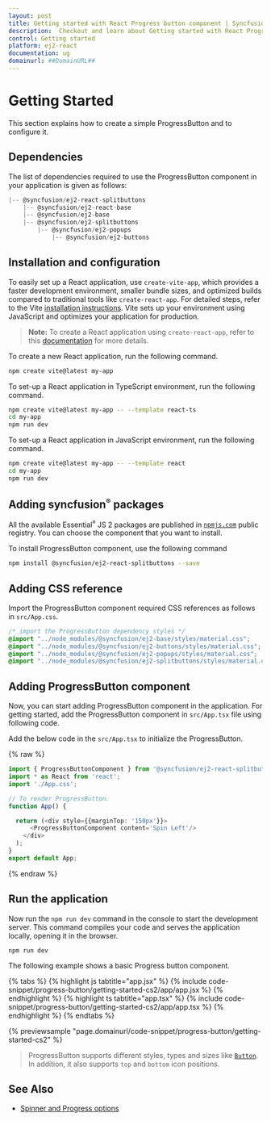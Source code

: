 ```yaml
---
layout: post
title: Getting started with React Progress button component | Syncfusion
description:  Checkout and learn about Getting started with React Progress button component of Syncfusion Essential JS 2 and more details.
control: Getting started 
platform: ej2-react
documentation: ug
domainurl: ##DomainURL##
---
```


# Getting Started

This section explains how to create a simple ProgressButton and to configure it.

## Dependencies

The list of dependencies required to use the ProgressButton component in your application is given as follows:

```js
|-- @syncfusion/ej2-react-splitbuttons
    |-- @syncfusion/ej2-react-base
    |-- @syncfusion/ej2-base
    |-- @syncfusion/ej2-splitbuttons
        |-- @syncfusion/ej2-popups
            |-- @syncfusion/ej2-buttons
```

## Installation and configuration

To easily set up a React application, use `create-vite-app`, which provides a faster development environment, smaller bundle sizes, and optimized builds compared to traditional tools like `create-react-app`. For detailed steps, refer to the Vite [installation instructions](https://vitejs.dev/guide/). Vite sets up your environment using JavaScript and optimizes your application for production.

> **Note:**  To create a React application using `create-react-app`, refer to this [documentation](https://ej2.syncfusion.com/react/documentation/getting-started/create-app) for more details.

To create a new React application, run the following command.

```bash
npm create vite@latest my-app
```
To set-up a React application in TypeScript environment, run the following command.

```bash
npm create vite@latest my-app -- --template react-ts
cd my-app
npm run dev
```
To set-up a React application in JavaScript environment, run the following command.

```bash
npm create vite@latest my-app -- --template react
cd my-app
npm run dev
```

## Adding syncfusion<sup style="font-size:70%">&reg;</sup> packages

All the available Essential<sup style="font-size:70%">&reg;</sup> JS 2 packages are published in
[`npmjs.com`](https://www.npmjs.com/~syncfusionorg) public registry.
You can choose the component that you want to install.

To install ProgressButton component, use the following command

```bash
npm install @syncfusion/ej2-react-splitbuttons --save

```

## Adding CSS reference

Import the ProgressButton component required CSS references as follows in `src/App.css`.

```css
/* import the ProgressButton dependency styles */
@import "../node_modules/@syncfusion/ej2-base/styles/material.css";
@import "../node_modules/@syncfusion/ej2-buttons/styles/material.css";
@import "../node_modules/@syncfusion/ej2-popups/styles/material.css";
@import "../node_modules/@syncfusion/ej2-splitbuttons/styles/material.css";

```

## Adding ProgressButton component

Now, you can start adding ProgressButton component in the application. For getting started, add the
ProgressButton component in `src/App.tsx` file using following code.

Add the below code in the `src/App.tsx` to initialize the ProgressButton.

{% raw %}
```ts
import { ProgressButtonComponent } from '@syncfusion/ej2-react-splitbuttons';
import * as React from 'react';
import './App.css';

// To render ProgressButton.
function App() {

  return (<div style={{marginTop: '150px'}}>
      <ProgressButtonComponent content='Spin Left'/>
    </div>
  );
}
export default App;
```
{% endraw %}

## Run the application

Now run the `npm run dev` command in the console to start the development server. This command compiles your code and serves the application locally, opening it in the browser.

```
npm run dev
```

The following example shows a basic Progress button component.

{% tabs %}
{% highlight js tabtitle="app.jsx" %}
{% include code-snippet/progress-button/getting-started-cs2/app/app.jsx %}
{% endhighlight %}
{% highlight ts tabtitle="app.tsx" %}
{% include code-snippet/progress-button/getting-started-cs2/app/app.tsx %}
{% endhighlight %}
{% endtabs %}

 {% previewsample "page.domainurl/code-snippet/progress-button/getting-started-cs2" %}

> ProgressButton supports different styles, types and sizes like [`Button`](https://ej2.syncfusion.com/react/documentation/button). In addition, it also supports `top` and `bottom` icon positions.

## See Also

* [Spinner and Progress options](spinner-and-progress#spinner)